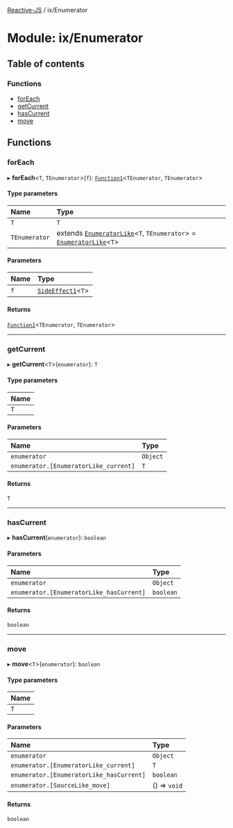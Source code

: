 [Reactive-JS](../README.md) / ix/Enumerator

# Module: ix/Enumerator

## Table of contents

### Functions

- [forEach](ix_Enumerator.md#foreach)
- [getCurrent](ix_Enumerator.md#getcurrent)
- [hasCurrent](ix_Enumerator.md#hascurrent)
- [move](ix_Enumerator.md#move)

## Functions

### forEach

▸ **forEach**<`T`, `TEnumerator`\>(`f`): [`Function1`](functions.md#function1)<`TEnumerator`, `TEnumerator`\>

#### Type parameters

| Name | Type |
| :------ | :------ |
| `T` | `T` |
| `TEnumerator` | extends [`EnumeratorLike`](../interfaces/ix.EnumeratorLike.md)<`T`, `TEnumerator`\> = [`EnumeratorLike`](../interfaces/ix.EnumeratorLike.md)<`T`\> |

#### Parameters

| Name | Type |
| :------ | :------ |
| `f` | [`SideEffect1`](functions.md#sideeffect1)<`T`\> |

#### Returns

[`Function1`](functions.md#function1)<`TEnumerator`, `TEnumerator`\>

___

### getCurrent

▸ **getCurrent**<`T`\>(`enumerator`): `T`

#### Type parameters

| Name |
| :------ |
| `T` |

#### Parameters

| Name | Type |
| :------ | :------ |
| `enumerator` | `Object` |
| `enumerator.[EnumeratorLike_current]` | `T` |

#### Returns

`T`

___

### hasCurrent

▸ **hasCurrent**(`enumerator`): `boolean`

#### Parameters

| Name | Type |
| :------ | :------ |
| `enumerator` | `Object` |
| `enumerator.[EnumeratorLike_hasCurrent]` | `boolean` |

#### Returns

`boolean`

___

### move

▸ **move**<`T`\>(`enumerator`): `boolean`

#### Type parameters

| Name |
| :------ |
| `T` |

#### Parameters

| Name | Type |
| :------ | :------ |
| `enumerator` | `Object` |
| `enumerator.[EnumeratorLike_current]` | `T` |
| `enumerator.[EnumeratorLike_hasCurrent]` | `boolean` |
| `enumerator.[SourceLike_move]` | () => `void` |

#### Returns

`boolean`
